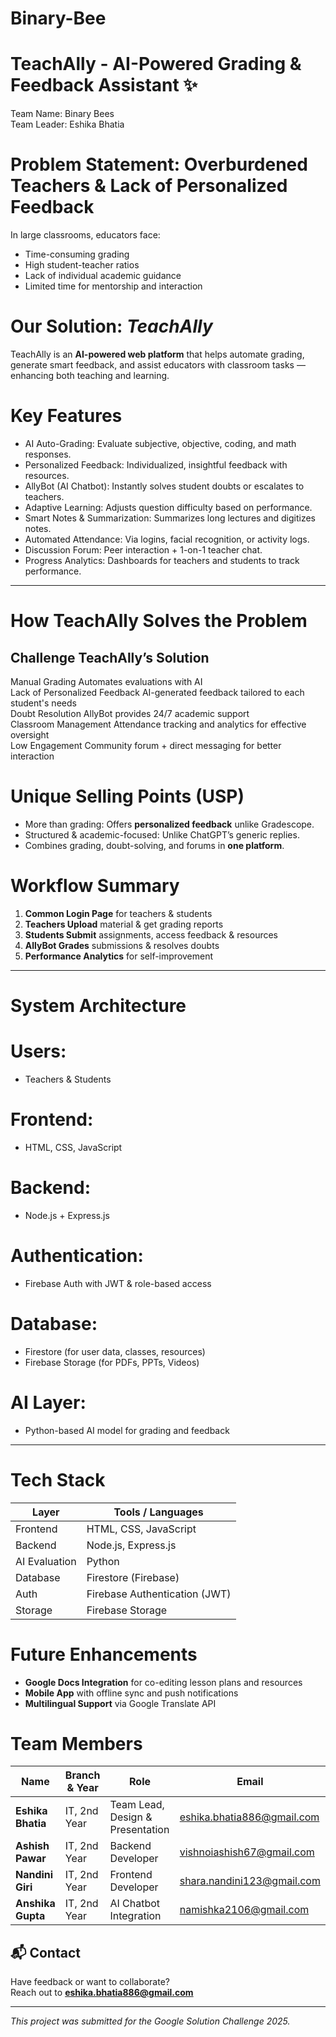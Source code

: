 # Binary-Bee
# TeachAlly - AI-Powered Grading & Feedback Assistant ✨

Team Name: Binary Bees  
Team Leader: Eshika Bhatia  

# Problem Statement: Overburdened Teachers & Lack of Personalized Feedback

In large classrooms, educators face:
- Time-consuming grading
- High student-teacher ratios
- Lack of individual academic guidance
- Limited time for mentorship and interaction


# Our Solution: *TeachAlly*

TeachAlly is an **AI-powered web platform** that helps automate grading, generate smart feedback, and assist educators with classroom tasks — enhancing both teaching and learning.

# Key Features
- AI Auto-Grading: Evaluate subjective, objective, coding, and math responses.
- Personalized Feedback: Individualized, insightful feedback with resources.
- AllyBot (AI Chatbot): Instantly solves student doubts or escalates to teachers.
- Adaptive Learning: Adjusts question difficulty based on performance.
- Smart Notes & Summarization: Summarizes long lectures and digitizes notes.
- Automated Attendance: Via logins, facial recognition, or activity logs.
- Discussion Forum: Peer interaction + 1-on-1 teacher chat.
- Progress Analytics: Dashboards for teachers and students to track performance.

---

# How TeachAlly Solves the Problem

 Challenge                           TeachAlly’s Solution                                                   
-----------------------------------------------------------------------------------------------------------
Manual Grading                     Automates evaluations with AI                                          
Lack of Personalized Feedback      AI-generated feedback tailored to each student's needs                 
Doubt Resolution                   AllyBot provides 24/7 academic support                                 
Classroom Management               Attendance tracking and analytics for effective oversight              
Low Engagement                     Community forum + direct messaging for better interaction              


# Unique Selling Points (USP)

- More than grading: Offers **personalized feedback** unlike Gradescope.
- Structured & academic-focused: Unlike ChatGPT’s generic replies.
- Combines grading, doubt-solving, and forums in **one platform**.


# Workflow Summary

1. **Common Login Page** for teachers & students
2. **Teachers Upload** material & get grading reports
3. **Students Submit** assignments, access feedback & resources
4. **AllyBot Grades** submissions & resolves doubts
5. **Performance Analytics** for self-improvement

---

# System Architecture

# Users:
- Teachers & Students

# Frontend:
- HTML, CSS, JavaScript

# Backend:
- Node.js + Express.js

# Authentication:
- Firebase Auth with JWT & role-based access

# Database:
- Firestore (for user data, classes, resources)
- Firebase Storage (for PDFs, PPTs, Videos)

# AI Layer:
- Python-based AI model for grading and feedback

---

# Tech Stack

 Layer        | Tools / Languages                 
--------------|-----------------------------------
 Frontend     | HTML, CSS, JavaScript             
 Backend      | Node.js, Express.js               
 AI Evaluation| Python                            
 Database     | Firestore (Firebase)              
 Auth         | Firebase Authentication (JWT)     
 Storage      | Firebase Storage                  
  

# Future Enhancements

- **Google Docs Integration** for co-editing lesson plans and resources
- **Mobile App** with offline sync and push notifications
- **Multilingual Support** via Google Translate API

# Team Members

 Name              | Branch & Year          | Role                                  | Email                          
-----------------  |------------------------|---------------------------------------|--------------------------------
 **Eshika Bhatia** | IT, 2nd Year           | Team Lead, Design & Presentation      | eshika.bhatia886@gmail.com     
 **Ashish Pawar**  | IT, 2nd Year           | Backend Developer                     | vishnoiashish67@gmail.com      
 **Nandini Giri**  | IT, 2nd Year           | Frontend Developer                    | shara.nandini123@gmail.com     
 **Anshika Gupta** | IT, 2nd Year           | AI Chatbot Integration                | namishka2106@gmail.com         


## 📬 Contact

Have feedback or want to collaborate?  
Reach out to **eshika.bhatia886@gmail.com**

---

_This project was submitted for the Google Solution Challenge 2025._  
